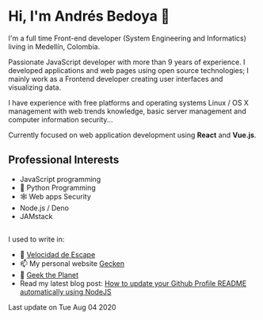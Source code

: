 # Hi, I'm Andrés Bedoya 👋

I'm a full time Front-end developer (System Engineering and Informatics) living in Medellín, Colombia.

Passionate JavaScript developer with more than 9 years of experience. I developed applications and web pages using open source technologies; I mainly work as a Frontend developer creating user interfaces and visualizing data.

I have experience with free platforms and operating systems Linux / OS X management with web trends knowledge, basic server management and computer information security...

Currently focused on web application development using **React** and **Vue.js**.

## Professional Interests
- JavaScript programming
- 🐍 Python Programming
- 🕸 Web apps Security
- Node.js / Deno
- JAMstack

##
I used to write in:
- 💨 [Velocidad de Escape](https://velocidadescape.com/)
- 📫 My personal website [Gecken](https://gecken.co/)
- 👾 [Geek the Planet](https://geektheplanet.net/)
- Read my latest blog post: [How to update your Github Profile README automatically using NodeJS](https://velocidadescape.com/js/how-to-update-github-profile-readme-automatically/)

Last update on Tue Aug 04 2020